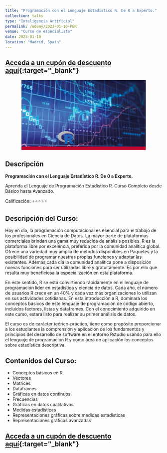 ```yaml
---
title: "Programación con el Lenguaje Estadístico R. De 0 a Experto."
collection: talks
type: "Inteligencia Artificial"
permalink: /udemy/2023-01-10-PER
venue: "Curso de especialista"
date: 2023-01-10
location: "Madrid, Spain"
---
```


## [Acceda a un cupón de descuento aquí](https://www.udemy.com/course/programacion-lenguaje-estadistico-r/?couponCode=MAR_2025){:target="_blank"}

<div>
<p align = "center">
<img src="/images/courses/PER.jpg" alt="Programación con R" width="400">
</p>
</div>

## Descripción

<b>Programación con el Lenguaje Estadístico R. De 0 a Experto.</b>

Aprenda el Lenguaje de Programación Estadístico R. Curso Completo desde Básico hasta Avanzado.

Calificación: ⭐⭐⭐⭐⭐

## Descripción del Curso:

Hoy en día, la programación computacional es esencial para el trabajo de los profesionales en Ciencia de Datos. La mayor parte de plataformas comerciales brindan una gama muy reducida de análisis posibles. R es la plataforma libre por excelencia, preferida por la comunidad analítica global. Ofrece una variedad muy amplia de métodos disponibles en Paquetes y la posibilidad de programar nuestras propias funciones y adaptar las existentes. Además,cada día la comunidad analítica pone a disposición nuevas funciones para ser utilizadas libre y gratuitamente. Es por ello que resulta muy beneficiosa la especialización en esta plataforma.

En este sentido, R se está convirtiendo rápidamente en el lenguaje de programación líder en estadística y ciencia de datos. Cada año, el número de usuarios R crece en un 40% y cada vez más organizaciones lo utilizan en sus actividades cotidianas. En esta introducción a R, dominará los conceptos básicos de este lenguaje de programación de código abierto, incluidos factores, listas y dataframes. Con el conocimiento adquirido en este curso, estará listo para realizar su primer análisis de datos.

El curso es de carácter teórico-práctico, tiene como propósito proporcionar a los estudiantes la comprensión y aplicación de los fundamentos y principios del desarrollo de software en el entorno Rstudio usando para ello el lenguaje de programación R y como área de aplicación los conceptos sobre estadística descriptiva.


## Contenidos del Curso:

- Conceptos básicos en R.
- Vectores
- Matrices
- Dataframes
- Gráficas en datos continuos
- Frecuencias
- Gráficas en datos cualitativos
- Medidas estadísticas
- Representaciones gráficas sobre medidas estadísticas
- Representaciones gráficas avanzadas

## [Acceda a un cupón de descuento aquí](https://www.udemy.com/course/programacion-lenguaje-estadistico-r/?couponCode=MAR_2025){:target="_blank"}

